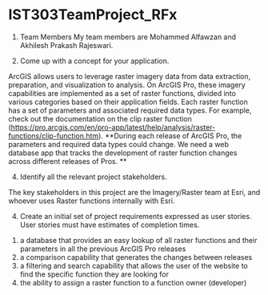 # IST303TeamProject_RFx
1. Team Members
  My team members are Mohammed Alfawzan and Akhilesh Prakash Rajeswari.

2. Come up with a concept for your application.

  ArcGIS allows users to leverage raster imagery data from data extraction, preparation, and visualization to analysis. On ArcGIS Pro, these imagery capabilities are implemented as a set of raster functions, divided into various categories based on their application fields. Each raster function has a set of parameters and associated required data types.
  For example, check out the documentation on the clip raster function (https://pro.arcgis.com/en/pro-app/latest/help/analysis/raster-functions/clip-function.htm). 
  **During each release of ArcGIS Pro, the parameters and required data types could change. We need a web database app that tracks the development of raster function changes across different releases of Pros. **
   
4. Identify all the relevant project stakeholders.

  The key stakeholders in this project are the Imagery/Raster team at Esri, and whoever uses Raster functions internally with Esri.

4. Create an initial set of project requirements expressed as user stories. User stories must have estimates of completion times.

  1) a database that provides an easy lookup of all raster functions and their parameters in all the previous ArcGIS Pro releases
  2) a comparison capability that generates the changes between releases
  3) a filtering and search capability that allows the user of the website to find the specific function they are looking for
  4) the ability to assign a raster function to a function owner (developer)

